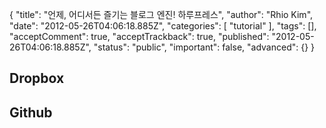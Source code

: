 {
    "title": "언제, 어디서든 즐기는 블로그 엔진! 하루프레스",
    "author": "Rhio Kim",
    "date": "2012-05-26T04:06:18.885Z",
    "categories": [
        "tutorial"
    ],
    "tags": [],
    "acceptComment": true,
    "acceptTrackback": true,
    "published": "2012-05-26T04:06:18.885Z",
    "status": "public",
    "important": false,
    "advanced": {}
}

## Dropbox 

## Github
